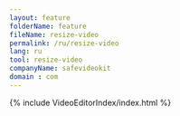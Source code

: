 ```yaml
---
layout: feature
folderName: feature
fileName: resize-video
permalink: /ru/resize-video
lang: ru
tool: resize-video
companyName: safevideokit
domain : com
---
```


{% include VideoEditorIndex/index.html %}

   